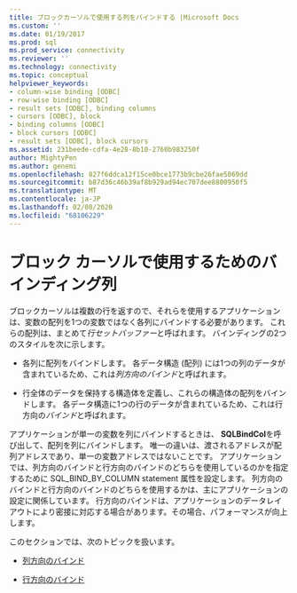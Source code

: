 ```yaml
---
title: ブロックカーソルで使用する列をバインドする |Microsoft Docs
ms.custom: ''
ms.date: 01/19/2017
ms.prod: sql
ms.prod_service: connectivity
ms.reviewer: ''
ms.technology: connectivity
ms.topic: conceptual
helpviewer_keywords:
- column-wise binding [ODBC]
- row-wise binding [ODBC]
- result sets [ODBC], binding columns
- cursors [ODBC], block
- binding columns [ODBC]
- block cursors [ODBC]
- result sets [ODBC], block cursors
ms.assetid: 231beede-cdfa-4e28-8b10-2760b983250f
author: MightyPen
ms.author: genemi
ms.openlocfilehash: 827f6ddca12f15ce0bce1773b9cbe26fae5069dd
ms.sourcegitcommit: b87d36c46b39af8b929ad94ec707dee8800950f5
ms.translationtype: MT
ms.contentlocale: ja-JP
ms.lasthandoff: 02/08/2020
ms.locfileid: "68106229"
---
```

# <a name="binding-columns-for-use-with-block-cursors"></a>ブロック カーソルで使用するためのバインディング列
ブロックカーソルは複数の行を返すので、それらを使用するアプリケーションは、変数の配列を1つの変数ではなく各列にバインドする必要があります。 これらの配列は、まとめて*行セットバッファー*と呼ばれます。 バインディングの2つのスタイルを次に示します。  
  
-   各列に配列をバインドします。 各データ構造 (配列) には1つの列のデータが含まれているため、これは*列方向のバインド*と呼ばれます。  
  
-   行全体のデータを保持する構造体を定義し、これらの構造体の配列をバインドします。 各データ構造に1つの行のデータが含まれているため、これは行方向の*バインド*と呼ばれます。  
  
 アプリケーションが単一の変数を列にバインドするときは、 **SQLBindCol**を呼び出して、配列を列にバインドします。 唯一の違いは、渡されるアドレスが配列アドレスであり、単一の変数アドレスではないことです。 アプリケーションでは、列方向のバインドと行方向のバインドのどちらを使用しているのかを指定するために SQL_BIND_BY_COLUMN statement 属性を設定します。 列方向のバインドと行方向のバインドのどちらを使用するかは、主にアプリケーションの設定に関係しています。 行方向のバインドは、アプリケーションのデータレイアウトにより密接に対応する場合があります。その場合、パフォーマンスが向上します。  
  
 このセクションでは、次のトピックを扱います。  
  
-   [列方向のバインド](../../../odbc/reference/develop-app/column-wise-binding.md)  
  
-   [行方向のバインド](../../../odbc/reference/develop-app/row-wise-binding.md)

